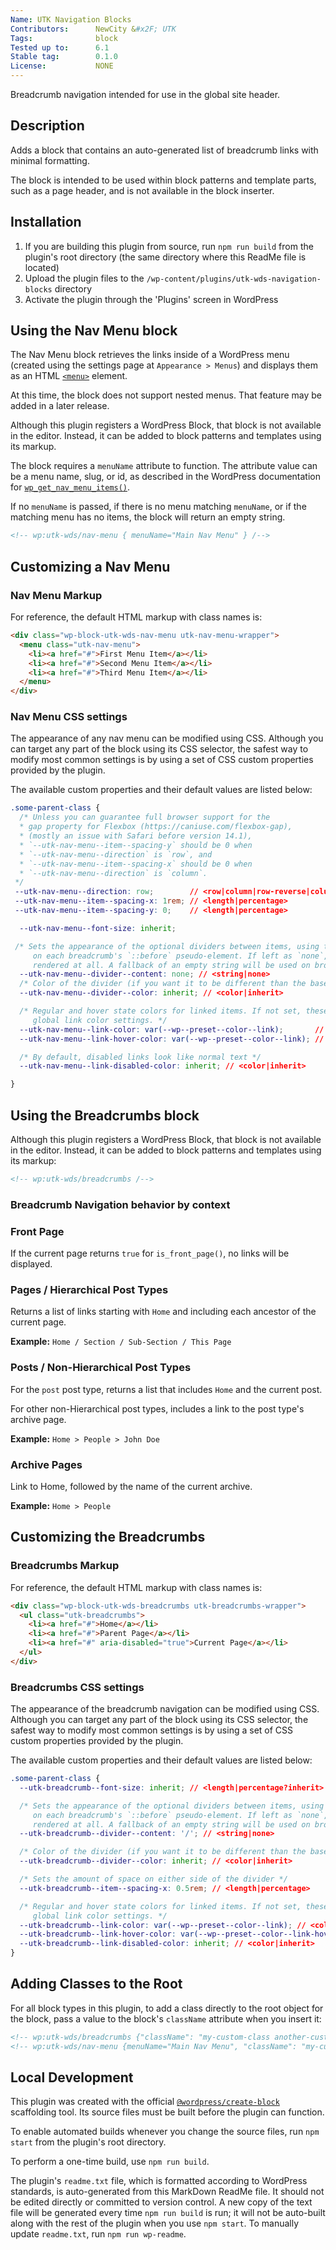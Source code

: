 ```yaml
---
Name: UTK Navigation Blocks
Contributors:      NewCity &#x2F; UTK
Tags:              block
Tested up to:      6.1
Stable tag:        0.1.0
License:           NONE
---
```


Breadcrumb navigation intended for use in the global site header.

## Description

Adds a block that contains an auto-generated list of breadcrumb links with minimal formatting.

The block is intended to be used within block patterns and template parts, such as a page header, and is not available in the block inserter.

## Installation

1. If you are building this plugin from source, run `npm run build` from the plugin's root directory (the same directory where this ReadMe file is located)
2. Upload the plugin files to the `/wp-content/plugins/utk-wds-navigation-blocks` directory
3. Activate the plugin through the 'Plugins' screen in WordPress

## Using the Nav Menu block

The Nav Menu block retrieves the links inside of a WordPress menu (created using the
settings page at `Appearance > Menus`) and displays them as an HTML [`<menu>`](https://developer.mozilla.org/en-US/docs/Web/HTML/Element/menu) element.

At this time, the block does not support nested menus. That feature may be added in a later release.

Although this plugin registers a WordPress Block, that block is not available in the editor. Instead, it can be added to block patterns and templates using its markup.

The block requires a `menuName` attribute to function. The attribute value can be a menu name, slug, or id,
as described in the WordPress documentation for [`wp_get_nav_menu_items()`](http://developer.wordpress.org/reference/functions/wp_get_nav_menu_items/).

If no `menuName` is passed, if there is no menu matching `menuName`, or if the matching menu has no items,
the block will return an empty string.

```html
<!-- wp:utk-wds/nav-menu { menuName="Main Nav Menu" } /-->
```

## Customizing a Nav Menu

### Nav Menu Markup

For reference, the default HTML markup with class names is:

```html
<div class="wp-block-utk-wds-nav-menu utk-nav-menu-wrapper">
  <menu class="utk-nav-menu">
    <li><a href="#">First Menu Item</a></li>
    <li><a href="#">Second Menu Item</a></li>
    <li><a href="#">Third Menu Item</a></li>
  </menu>
</div>

```

### Nav Menu CSS settings

The appearance of any nav menu can be modified using CSS. Although you can target any part of the block using its CSS selector, the safest way to modify most common settings is by using a set of CSS custom properties provided by the plugin.

The available custom properties and their default values are listed below:

```css
.some-parent-class {
  /* Unless you can guarantee full browser support for the
  * gap property for Flexbox (https://caniuse.com/flexbox-gap),
  * (mostly an issue with Safari before version 14.1),
  * `--utk-nav-menu--item--spacing-y` should be 0 when
  * `--utk-nav-menu--direction` is `row`, and
  * `--utk-nav-menu--item--spacing-x` should be 0 when
  * `--utk-nav-menu--direction` is `column`.
 */
 --utk-nav-menu--direction: row;        // <row|column|row-reverse|column-reverse>
 --utk-nav-menu--item--spacing-x: 1rem; // <length|percentage>
 --utk-nav-menu--item--spacing-y: 0;    // <length|percentage>

  --utk-nav-menu--font-size: inherit;

 /* Sets the appearance of the optional dividers between items, using the `content` property
     on each breadcrumb's `::before` pseudo-element. If left as `none`, no divider will be
     rendered at all. A fallback of an empty string will be used on browsers that support it. */
  --utk-nav-menu--divider--content: none; // <string|none>
  /* Color of the divider (if you want it to be different than the base text color) */
  --utk-nav-menu--divider--color: inherit; // <color|inherit>

  /* Regular and hover state colors for linked items. If not set, these will use your site's
     global link color settings. */
  --utk-nav-menu--link-color: var(--wp--preset--color--link);       // <color|inherit>
  --utk-nav-menu--link-hover-color: var(--wp--preset--color--link); // <color|inherit>

  /* By default, disabled links look like normal text */
  --utk-nav-menu--link-disabled-color: inherit; // <color|inherit>

}
```

## Using the Breadcrumbs block

Although this plugin registers a WordPress Block, that block is not available in the editor. Instead, it can be added to block patterns and templates using its markup:

```html
<!-- wp:utk-wds/breadcrumbs /-->
```

### Breadcrumb Navigation behavior by context

### Front Page

If the current page returns `true` for `is_front_page()`, no links will be displayed.

### Pages / Hierarchical Post Types

Returns a list of links starting with `Home` and including each ancestor of the current page.

**Example:** `Home / Section / Sub-Section / This Page`

### Posts / Non-Hierarchical Post Types

For the `post` post type, returns a list that includes `Home` and the current post.

For other non-Hierarchical post types, includes a link to the post type's archive page.

**Example:** `Home > People > John Doe`

### Archive Pages

Link to Home, followed by the name of the current archive.

**Example:** `Home > People`

## Customizing the Breadcrumbs

### Breadcrumbs Markup

For reference, the default HTML markup with class names is:

```html
<div class="wp-block-utk-wds-breadcrumbs utk-breadcrumbs-wrapper">
  <ul class="utk-breadcrumbs">
    <li><a href="#">Home</a></li>
    <li><a href="#">Parent Page</a></li>
    <li><a href="#" aria-disabled="true">Current Page</a></li>
  </ul>
</div>

```

### Breadcrumbs CSS settings

The appearance of the breadcrumb navigation can be modified using CSS. Although you can target any part of the block using its CSS selector, the safest way to modify most common settings is by using a set of CSS custom properties provided by the plugin.

The available custom properties and their default values are listed below:

```css
.some-parent-class {
  --utk-breadcrumb--font-size: inherit; // <length|percentage?inherit>

  /* Sets the appearance of the optional dividers between items, using the `content` property
     on each breadcrumb's `::before` pseudo-element. If left as `none`, no divider will be
     rendered at all. A fallback of an empty string will be used on browsers that support it. */
  --utk-breadcrumb--divider--content: '/'; // <string|none>

  /* Color of the divider (if you want it to be different than the base text color) */
  --utk-breadcrumb--divider--color: inherit; // <color|inherit>

  /* Sets the amount of space on either side of the divider */
  --utk-breadcrumb--item--spacing-x: 0.5rem; // <length|percentage>

  /* Regular and hover state colors for linked items. If not set, these will use your site's
     global link color settings. */
  --utk-breadcrumb--link-color: var(--wp--preset--color--link); // <color|inherit>
  --utk-breadcrumb--link-hover-color: var(--wp--preset--color--link-hover); // <color|inherit>
  --utk-breadcrumb--link-disabled-color: inherit; // <color|inherit>
}
```

## Adding Classes to the Root

For all block types in this plugin, to add a class directly to the root object for the block,
pass a value to the block's `className` attribute when you insert it:

```html
<!-- wp:utk-wds/breadcrumbs {"className": "my-custom-class another-custom-class"} /-->
<!-- wp:utk-wds/nav-menu {menuName="Main Nav Menu", "className": "my-custom-class another-custom-class"} /-->
```

## Local Development

This plugin was created with the official [`@wordpress/create-block`](https://developer.wordpress.org/block-editor/reference-guides/packages/packages-create-block/) scaffolding tool. Its source files must be built before the plugin can function.

To enable automated builds whenever you change the source files, run `npm start` from the plugin's root directory.

To perform a one-time build, use `npm run build`.

The plugin's `readme.txt` file, which is formatted according to WordPress standards, is auto-generated from this MarkDown ReadMe file. It should not be edited directly or committed to version control. A new copy of the text file will be generated every time `npm run build` is run; it will not be auto-built along with the rest of the plugin when you use `npm start`. To manually update `readme.txt`, run `npm run wp-readme`.
